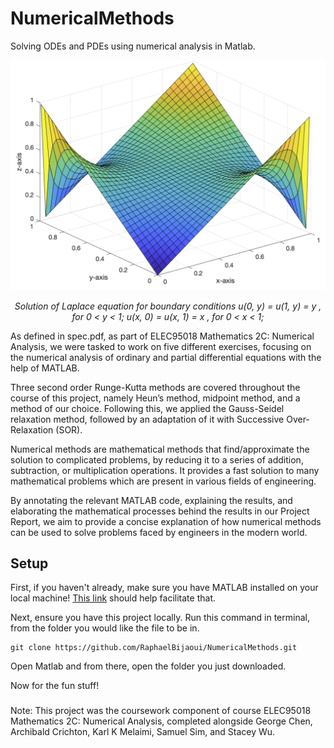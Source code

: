 # NumericalMethods
Solving ODEs and PDEs using numerical analysis in Matlab.

<p align="center">
  <img src="https://github.com/RaphaelBijaoui/images/blob/master/NMrelaxation.png">
</p>
<p align="center">
  <i>Solution of Laplace equation for boundary conditions u(0, y) = u(1, y) = y , for 0 < y < 1; u(x, 0) = u(x, 1) = x , for 0 < x < 1;</i>
</p>

As defined in spec.pdf, as part of ELEC95018 Mathematics 2C: Numerical Analysis, we were tasked to work on five different exercises, focusing on the numerical analysis of ordinary and partial differential equations with the help of MATLAB. 

Three second order Runge-Kutta methods are covered throughout the course of this project, namely Heun’s method, midpoint method, and a method of our choice. Following this, we applied the Gauss-Seidel relaxation method, followed by an adaptation of it with Successive Over-Relaxation (SOR).

Numerical methods are mathematical methods that find/approximate the solution to complicated problems, by reducing it to a series of addition, subtraction, or multiplication operations. It provides a fast solution to many mathematical problems which are present in various fields of engineering.

By annotating the relevant MATLAB code, explaining the results, and elaborating the mathematical processes behind the results in our Project Report, we aim to provide a concise explanation of how numerical methods can be used to solve problems faced by engineers in the modern world.

## Setup
First, if you haven't already, make sure you have MATLAB installed on your local machine! 
<a href="https://www.mathworks.com/downloads/">This link</a> should help facilitate that.

Next, ensure you have this project locally. Run this command in terminal, from the folder you would like the file to be in.
```
git clone https://github.com/RaphaelBijaoui/NumericalMethods.git
```
Open Matlab and from there, open the folder you just downloaded.

Now for the fun stuff!

###

Note: This project was the coursework component of course ELEC95018 Mathematics 2C: Numerical Analysis, completed alongside George Chen, Archibald Crichton, Karl K Melaimi, Samuel Sim, and Stacey Wu. 
